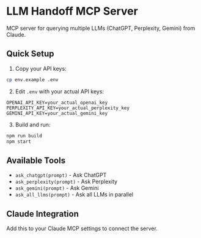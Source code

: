 # LLM Handoff MCP Server

MCP server for querying multiple LLMs (ChatGPT, Perplexity, Gemini) from Claude.

## Quick Setup

1. Copy your API keys:
```bash
cp env.example .env
```

2. Edit `.env` with your actual API keys:
```
OPENAI_API_KEY=your_actual_openai_key
PERPLEXITY_API_KEY=your_actual_perplexity_key
GEMINI_API_KEY=your_actual_gemini_key
```

3. Build and run:
```bash
npm run build
npm start
```

## Available Tools

- `ask_chatgpt(prompt)` - Ask ChatGPT
- `ask_perplexity(prompt)` - Ask Perplexity  
- `ask_gemini(prompt)` - Ask Gemini
- `ask_all_llms(prompt)` - Ask all LLMs in parallel

## Claude Integration

Add this to your Claude MCP settings to connect the server.
